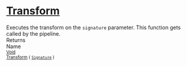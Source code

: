 # [Transform](./ITransformation-100663463.md)

Executes the transform on the `signature` parameter.  This function gets called by the pipeline.
<br>
Returns<img width=500/>Name
<br>
<sub>[Void](https://docs.microsoft.com/en-us/dotnet/api/System.Void)</sub><img width=500/><sub>[Transform](./ITransformation-100663463.md) ( [`Signature`](./../Signature.md) )</sub><br>


